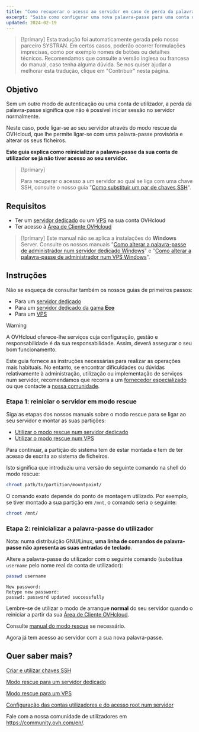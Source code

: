 ```yaml
---
title: "Como recuperar o acesso ao servidor em caso de perda da palavra-passe do utilizador"
excerpt: "Saiba como configurar uma nova palavra-passe para uma conta de utilizador num sistema operativo GNU/Linux com o modo rescue OVHcloud"
updated: 2024-02-19
---
```


> [!primary]
> Esta tradução foi automaticamente gerada pelo nosso parceiro SYSTRAN. Em certos casos, poderão ocorrer formulações imprecisas, como por exemplo nomes de botões ou detalhes técnicos. Recomendamos que consulte a versão inglesa ou francesa do manual, caso tenha alguma dúvida. Se nos quiser ajudar a melhorar esta tradução, clique em "Contribuir" nesta página.
>

## Objetivo

Sem um outro modo de autenticação ou uma conta de utilizador, a perda da palavra-passe significa que não é possível iniciar sessão no servidor normalmente.

Neste caso, pode ligar-se ao seu servidor através do modo rescue da OVHcloud, que lhe permite ligar-se com uma palavra-passe provisória e alterar os seus ficheiros.

**Este guia explica como reinicializar a palavra-passe da sua conta de utilizador se já não tiver acesso ao seu servidor.**

> [!primary]
>
> Para recuperar o acesso a um servidor ao qual se liga com uma chave SSH, consulte o nosso guia "[Como substituir um par de chaves SSH](replacing-lost-ssh-key1.)".
>

## Requisitos

- Ter um [servidor dedicado](https://www.ovhcloud.com/pt/bare-metal/) ou um [VPS](https://www.ovhcloud.com/pt/vps/) na sua conta OVHcloud
- Ter acesso à [Área de Cliente OVHcloud](https://www.ovh.com/auth/?action=gotomanager&from=https://www.ovh.pt/&ovhSubsidiary=pt)

> [!primary]
> Este manual não se aplica a instalações do **Windows** Server. Consulte os nossos manuais "[Como alterar a palavra-passe de administrador num servidor dedicado Windows](changing-admin-password-on-windows1.)" e "[Como alterar a palavra-passe de administrador num VPS Windows](resetting_a_windows_password1.)".
>

## Instruções

Não se esqueça de consultar também os nossos guias de primeiros passos:

- Para um [servidor dedicado](getting-started-with-dedicated-server1.)
- Para um [servidor dedicado da gama **Eco**](getting-started-with-dedicated-server-eco1.)
- Para um [VPS](starting_with_a_vps1.)

> [!warning]
>
> A OVHcloud oferece-lhe serviços cuja configuração, gestão e responsabilidade é da sua responsabilidade. Assim, deverá assegurar o seu bom funcionamento.
>
> Este guia fornece as instruções necessárias para realizar as operações mais habituais. No entanto, se encontrar dificuldades ou dúvidas relativamente à administração, utilização ou implementação de serviços num servidor, recomendamos que recorra a um [fornecedor especializado](https://partner.ovhcloud.com/pt/directory/) ou que contacte a [nossa comunidade](https://community.ovh.com/en/).
>

<a name="step1"></a>

### Etapa 1: reiniciar o servidor em modo rescue

Siga as etapas dos nossos manuais sobre o modo rescue para se ligar ao seu servidor e montar as suas partições:

- [Utilizar o modo rescue num servidor dedicado](rescue_mode1.)
- [Utilizar o modo rescue num VPS](rescue1.)

Para continuar, a partição do sistema tem de estar montada e tem de ter acesso de escrita ao sistema de ficheiros.

Isto significa que introduziu uma versão do seguinte comando na shell do modo rescue:

```bash
chroot path/to/partition/mountpoint/
```

O comando exato depende do ponto de montagem utilizado. Por exemplo, se tiver montado a sua partição em `/mnt`, o comando seria o seguinte:

```bash
chroot /mnt/
```

### Etapa 2: reinicializar a palavra-passe do utilizador

Nota: numa distribuição GNU/Linux, **uma linha de comandos de palavra-passe não apresenta as suas entradas de teclado**.

Altere a palavra-passe do utilizador com o seguinte comando (substitua `username` pelo nome real da conta de utilizador):

```bash
passwd username
```

```text
New password: 
Retype new password:
passwd: password updated successfully
```

Lembre-se de utilizar o modo de arranque **normal** do seu servidor quando o reiniciar a partir da sua [Área de Cliente OVHcloud](https://www.ovh.com/auth/?action=gotomanager&from=https://www.ovh.pt/&ovhSubsidiary=pt).

Consulte [manual do modo rescue](#step1.) se necessário.

Agora já tem acesso ao servidor com a sua nova palavra-passe.

## Quer saber mais?

[Criar e utilizar chaves SSH](creating-ssh-keys-dedicated1.)

[Modo rescue para um servidor dedicado](rescue_mode1.)

[Modo rescue para um VPS](rescue1.)

[Configuração das contas utilizadores e do acesso root num servidor](changing_root_password_linux_ds1.)

Fale com a nossa comunidade de utilizadores em <https://community.ovh.com/en/>.